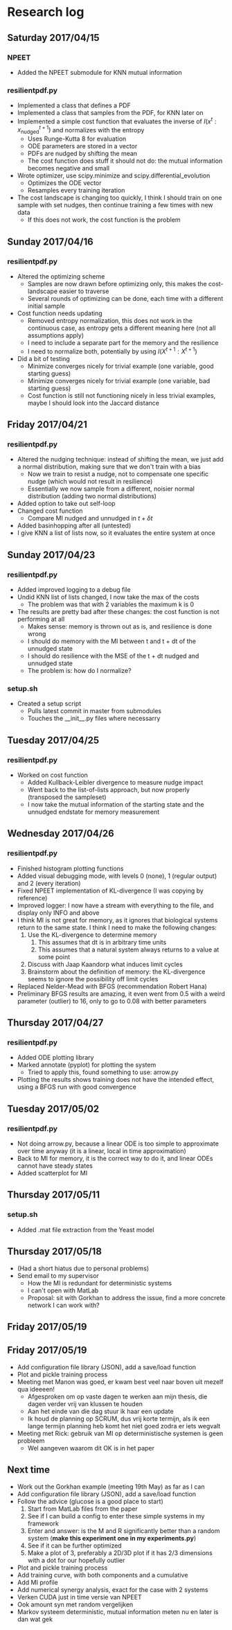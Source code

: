 # Research log

## Saturday 2017/04/15

### NPEET

* Added the NPEET submodule for KNN mutual information

### resilientpdf.py

* Implemented a class that defines a PDF
* Implemented a class that samples from the PDF, for KNN later on
* Implemented a simple cost function that evaluates the inverse of $I(x^{t}:x^{t+1}_\mathrm{nudged})$ and normalizes with the entropy
    * Uses Runge-Kutta 8 for evaluation
    * ODE parameters are stored in a vector
    * PDFs are nudged by shifting the mean
    * The cost function does stuff it should not do: the mutual information becomes negative and small
* Wrote optimizer, use scipy.minimize and scipy.differential_evolution
    * Optimizes the ODE vector
    * Resamples every training iteration
* The cost landscape is changing too quickly, I think I should train on one sample with set nudges, then continue training a few times with new data
    * If this does not work, the cost function is the problem

## Sunday 2017/04/16

### resilientpdf.py

* Altered the optimizing scheme
    * Samples are now drawn before optimizing only, this makes the cost-landscape easier to traverse
    * Several rounds of optimizing can be done, each time with a different initial sample
* Cost function needs updating
    * Removed entropy normalization, this does not work in the continuous case, as entropy gets a different meaning here (not all assumptions apply)
    * I need to include a separate part for the memory and the resilience
    * I need to normalize both, potentially by using $I(X^{t+1}:X^{t+1})$
* Did a bit of testing
    * Minimize converges nicely for trivial example (one variable, good starting guess)
    * Minimize converges nicely for trivial example (one variable, bad starting guess)
    * Cost function is still not functioning nicely in less trivial examples, maybe I should look into the Jaccard distance

## Friday 2017/04/21

### resilientpdf.py

* Altered the nudging technique: instead of shifting the mean, we just add a normal distribution, making sure that we don't train with a bias
    * Now we train to resist a nudge, not to compensate one specific nudge (which would not result in resilience)
    * Essentially we now sample from a different, noisier normal distribution (adding two normal distributions)
* Added option to take out self-loop
* Changed cost function
    * Compare MI nudged and unnudged in $t + \delta t$
* Added basinhopping after all (untested)
* I give KNN a list of lists now, so it evaluates the entire system at once

## Sunday 2017/04/23

### resilientpdf.py

* Added improved logging to a debug file
* Undid KNN list of lists changed, I now take the max of the costs
    * The problem was that with 2 variables the maximum k is 0
* The results are pretty bad after these changes: the cost function is not performing at all
    * Makes sense: memory is thrown out as is, and resilience is done wrong
    * I should do memory with the MI between t and t + dt of the unnudged state
    * I should do resilience with the MSE of the t + dt nudged and unnudged state
    * The problem is: how do I normalize?

### setup.sh

* Created a setup script
    * Pulls latest commit in master from submodules
    * Touches the \_\_init\_\_.py files where necessarry

## Tuesday 2017/04/25

### resilientpdf.py

* Worked on cost function
    * Added Kullback-Leibler divergence to measure nudge impact
    * Went back to the list-of-lists approach, but now properly (transposed the sampleset)
    * I now take the mutual information of the starting state and the unnudged endstate for memory measurement

## Wednesday 2017/04/26

### resilientpdf.py

* Finished histogram plotting functions
* Added visual debugging mode, with levels 0 (none), 1 (regular output) and 2 (every iteration)
* Fixed NPEET implementation of KL-divergence (I was copying by reference)
* Improved logger: I now have a stream with everything to the file, and display only INFO and above
* I think MI is not great for memory, as it ignores that biological systems return to the same state. I think I need to make the following changes:
    1. Use the KL-divergence to determine memory
        1. This assumes that dt is in arbitrary time units
        2. This assumes that a natural system always returns to a value at some point
    2. Discuss with Jaap Kaandorp what induces limit cycles
    3. Brainstorm about the definition of memory: the KL-divergence seems to ignore the possibility off limit cycles
* Replaced Nelder-Mead with BFGS (recommendation Robert Hana)
* Preliminary BFGS results are amazing, it even went from 0.5 with a weird parameter (outlier) to 16, only to go to 0.08 with better parameters

## Thursday 2017/04/27

### resilientpdf.py

* Added ODE plotting library
* Marked annotate (pyplot) for plotting the system
    * Tried to apply this, found something to use: arrow.py
* Plotting the results shows training does not have the intended effect, using a BFGS run with good convergence

## Tuesday 2017/05/02

### resilientpdf.py

* Not doing arrow.py, because a linear ODE is too simple to approximate over time anyway (it is a linear, local in time approximation)
* Back to MI for memory, it is the correct way to do it, and linear ODEs cannot have steady states
* Added scatterplot for MI

## Thursday 2017/05/11

### setup.sh

* Added .mat file extraction from the Yeast model

## Thursday 2017/05/18

* (Had a short hiatus due to personal problems)
* Send email to my supervisor
    * How the MI is redundant for deterministic systems
    * I can't open with MatLab
    * Proposal: sit with Gorkhan to address the issue, find a more concrete network I can work with?

## Friday 2017/05/19

## Friday 2017/05/19

* Add configuration file library (JSON), add a save/load function
* Plot and pickle training process
* Meeting met Manon was goed, er kwam best veel naar boven uit mezelf qua ideeeen!
    * Afgesproken om op vaste dagen te werken aan mijn thesis, die dagen verder vrij van klussen te houden
    * Aan het einde van die dag stuur ik haar een update
    * Ik houd de planning op SCRUM, dus vrij korte termijn, als ik een lange termijn planning heb komt het niet goed zodra er iets wegvalt
* Meeting met Rick: gebruik van MI op deterministische systemen is geen probleem
    * Wel aangeven waarom dit OK is in het paper

## Next time

* Work out the Gorkhan example (meeting 19th May) as far as I can
* Add configuration file library (JSON), add a save/load function
* Follow the advice (glucose is a good place to start)
    1. Start from MatLab files from the paper
    2. See if I can build a config to enter these simple systems in my framework
    3. Enter and answer: is the M and R significantly better than a random system (**make this experiment one in my experiments.py**)
    4. See if it can be further optimized
    5. Make a plot of 3, preferably a 2D/3D plot if it has 2/3 dimensions with a dot for our hopefully outlier
* Plot and pickle training process
* Add training curve, with both components and a cumulative
* Add MI profile
* Add numerical synergy analysis, exact for the case with 2 systems
* Verken CUDA just in time versie van NPEET
* Ook amount syn met random vergelijken
* Markov systeem deterministic, mutual information meten nu en later is dan wat gek
